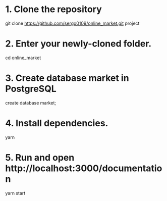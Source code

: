 # 1. Clone the repository
git clone https://github.com/sergo0109/online_market.git project

# 2. Enter your newly-cloned folder.
cd online_market

# 3. Create database market in PostgreSQL
create database market;

# 4. Install dependencies.
yarn

# 5. Run and open http://localhost:3000/documentation
yarn start

